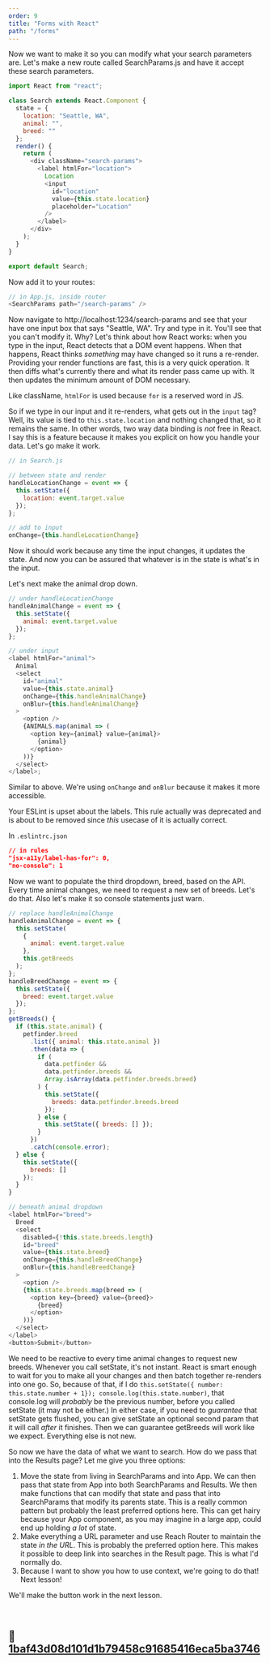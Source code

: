 ```yaml
---
order: 9
title: "Forms with React"
path: "/forms"
---
```


Now we want to make it so you can modify what your search parameters are. Let's make a new route called SearchParams.js and have it accept these search parameters.

```javascript
import React from "react";

class Search extends React.Component {
  state = {
    location: "Seattle, WA",
    animal: "",
    breed: ""
  };
  render() {
    return (
      <div className="search-params">
        <label htmlFor="location">
          Location
          <input
            id="location"
            value={this.state.location}
            placeholder="Location"
          />
        </label>
      </div>
    );
  }
}

export default Search;
```

Now add it to your routes:

```javascript
// in App.js, inside router
<SearchParams path="/search-params" />
```

Now navigate to http://localhost:1234/search-params and see that your have one input box that says "Seattle, WA". Try and type in it. You'll see that you can't modify it. Why? Let's think about how React works: when you type in the input, React detects that a DOM event happens. When that happens, React thinks _something_ may have changed so it runs a re-render. Providing your render functions are fast, this is a very quick operation. It then diffs what's currently there and what its render pass came up with. It then updates the minimum amount of DOM necessary.

Like className, `htmlFor` is used because `for` is a reserved word in JS.

So if we type in our input and it re-renders, what gets out in the `input` tag? Well, its value is tied to `this.state.location` and nothing changed that, so it remains the same. In other words, two way data binding is _not_ free in React. I say this is a feature because it makes you explicit on how you handle your data. Let's go make it work.

```javascript
// in Search.js

// between state and render
handleLocationChange = event => {
  this.setState({
    location: event.target.value
  });
};

// add to input
onChange={this.handleLocationChange}
```

Now it should work because any time the input changes, it updates the state. And now you can be assured that whatever is in the state is what's in the input.

Let's next make the animal drop down.

```javascript
// under handleLocationChange
handleAnimalChange = event => {
  this.setState({
    animal: event.target.value
  });
};

// under input
<label htmlFor="animal">
  Animal
  <select
    id="animal"
    value={this.state.animal}
    onChange={this.handleAnimalChange}
    onBlur={this.handleAnimalChange}
  >
    <option />
    {ANIMALS.map(animal => (
      <option key={animal} value={animal}>
        {animal}
      </option>
    ))}
  </select>
</label>;
```

Similar to above. We're using `onChange` and `onBlur` because it makes it more accessible.

Your ESLint is upset about the labels. This rule actually was deprecated and is about to be removed since _this_ usecase of it is actually correct.

In `.eslintrc.json`

```json
// in rules
"jsx-a11y/label-has-for": 0,
"no-console": 1
```

Now we want to populate the third dropdown, breed, based on the API. Every time animal changes, we need to request a new set of breeds. Let's do that. Also let's make it so console statements just warn.

```javascript
// replace handleAnimalChange
handleAnimalChange = event => {
  this.setState(
    {
      animal: event.target.value
    },
    this.getBreeds
  );
};
handleBreedChange = event => {
  this.setState({
    breed: event.target.value
  });
};
getBreeds() {
  if (this.state.animal) {
    petfinder.breed
      .list({ animal: this.state.animal })
      .then(data => {
        if (
          data.petfinder &&
          data.petfinder.breeds &&
          Array.isArray(data.petfinder.breeds.breed)
        ) {
          this.setState({
            breeds: data.petfinder.breeds.breed
          });
        } else {
          this.setState({ breeds: [] });
        }
      })
      .catch(console.error);
  } else {
    this.setState({
      breeds: []
    });
  }
}

// beneath animal dropdown
<label htmlFor="breed">
  Breed
  <select
    disabled={!this.state.breeds.length}
    id="breed"
    value={this.state.breed}
    onChange={this.handleBreedChange}
    onBlur={this.handleBreedChange}
  >
    <option />
    {this.state.breeds.map(breed => (
      <option key={breed} value={breed}>
        {breed}
      </option>
    ))}
  </select>
</label>
<button>Submit</button>
```

We need to be reactive to every time animal changes to request new breeds. Whenever you call setState, it's not instant. React is smart enough to wait for you to make all your changes and then batch together re-renders into one go. So, because of that, if I do `this.setState({ number: this.state.number + 1}); console.log(this.state.number)`, that console.log will _probably_ be the previous number, before you called setState (it may not be either.) In either case, if you need to _guarantee_ that setState gets flushed, you can give setState an optional second param that it will call _after_ it finishes. Then we can guarantee getBreeds will work like we expect. Everything else is not new.

So now we have the data of what we want to search. How do we pass that into the Results page? Let me give you three options:

1. Move the state from living in SearchParams and into App. We can then pass that state from App into both SearchParams and Results. We then make functions that can modify that state and pass that into SearchParams that modify its parents state. This is a really common pattern but probably the least preferred options here. This can get hairy because your App component, as you may imagine in a large app, could end up holding _a lot_ of state.
1. Make everything a URL parameter and use Reach Router to maintain the state _in the URL_. This is probably the preferred option here. This makes it possible to deep link into searches in the Result page. This is what I'd normally do.
1. Because I want to show you how to use context, we're going to do that! Next lesson!

We'll make the button work in the next lesson.

&nbsp;

## 🌳 [1baf43d08d101d1b79458c91685416eca5ba3746](https://github.com/btholt/complete-intro-to-react-v4/commit/1baf43d08d101d1b79458c91685416eca5ba3746)
